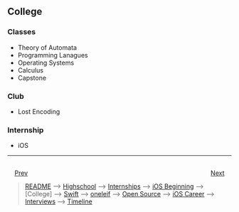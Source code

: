 ## College

### Classes
- Theory of Automata
- Programming Lanagues
- Operating Systems
- Calculus
- Capstone 

### Club
- Lost Encoding

### Internship
- iOS

***

<div style="padding: 16;">
	<div style="float: left">
		<a href="iOS-beginning.md">Prev</a>
	</div>
	<div style="float: right">
		<a href="swift.md">Next</a>
	</div>
</div>

> [README](../README.md) --> [Highschool](highschool.md) --> [Internships](internships.md) --> [iOS Beginning](iOS-beginning.md) --> [College] --> [Swift](swift.md) --> [oneleif](oneleif.md) --> [Open Source](open-source.md) --> [iOS Career](iOS-career.md) --> [Interviews](interviews.md) --> [Timeline](timeline.md)

